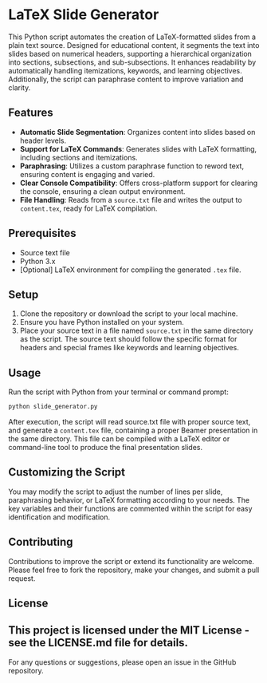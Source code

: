 # LaTeX Slide Generator

This Python script automates the creation of LaTeX-formatted slides from a plain text source. Designed for educational content, it segments the text into slides based on numerical headers, supporting a hierarchical organization into sections, subsections, and sub-subsections. It enhances readability by automatically handling itemizations, keywords, and learning objectives. Additionally, the script can paraphrase content to improve variation and clarity.

## Features

- **Automatic Slide Segmentation**: Organizes content into slides based on header levels.
- **Support for LaTeX Commands**: Generates slides with LaTeX formatting, including sections and itemizations.
- **Paraphrasing**: Utilizes a custom paraphrase function to reword text, ensuring content is engaging and varied.
- **Clear Console Compatibility**: Offers cross-platform support for clearing the console, ensuring a clean output environment.
- **File Handling**: Reads from a `source.txt` file and writes the output to `content.tex`, ready for LaTeX compilation.

## Prerequisites

- Source text file
- Python 3.x
- [Optional] LaTeX environment for compiling the generated `.tex` file.

## Setup

1. Clone the repository or download the script to your local machine.
2. Ensure you have Python installed on your system.
3. Place your source text in a file named `source.txt` in the same directory as the script. The source text should follow the specific format for headers and special frames like keywords and learning objectives.

## Usage

Run the script with Python from your terminal or command prompt:

```bash
python slide_generator.py
```

After execution, the script will read source.txt file with proper source text, and generate a `content.tex` file, containing a proper Beamer presentation in the same directory. This file can be compiled with a LaTeX editor or command-line tool to produce the final presentation slides.

## Customizing the Script

You may modify the script to adjust the number of lines per slide, paraphrasing behavior, or LaTeX formatting according to your needs. The key variables and their functions are commented within the script for easy identification and modification.

## Contributing

Contributions to improve the script or extend its functionality are welcome. Please feel free to fork the repository, make your changes, and submit a pull request.

## License

This project is licensed under the MIT License - see the LICENSE.md file for details.
---

For any questions or suggestions, please open an issue in the GitHub repository.